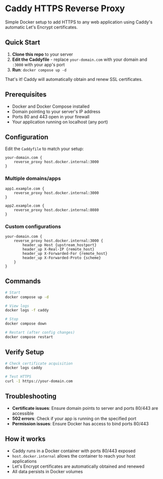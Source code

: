 # Caddy HTTPS Reverse Proxy

Simple Docker setup to add HTTPS to any web application using Caddy's automatic Let's Encrypt certificates.

## Quick Start

1. **Clone this repo** to your server
2. **Edit the Caddyfile** - replace `your-domain.com` with your domain and `:3000` with your app's port
3. **Run**: `docker compose up -d`

That's it! Caddy will automatically obtain and renew SSL certificates.

## Prerequisites

- Docker and Docker Compose installed
- Domain pointing to your server's IP address
- Ports 80 and 443 open in your firewall
- Your application running on localhost (any port)

## Configuration

Edit the `Caddyfile` to match your setup:

```
your-domain.com {
    reverse_proxy host.docker.internal:3000
}
```

### Multiple domains/apps

```
app1.example.com {
    reverse_proxy host.docker.internal:3000
}

app2.example.com {
    reverse_proxy host.docker.internal:8080
}
```

### Custom configurations

```
your-domain.com {
    reverse_proxy host.docker.internal:3000 {
        header_up Host {upstream_hostport}
        header_up X-Real-IP {remote_host}
        header_up X-Forwarded-For {remote_host}
        header_up X-Forwarded-Proto {scheme}
    }
}
```

## Commands

```bash
# Start
docker compose up -d

# View logs
docker logs -f caddy

# Stop
docker compose down

# Restart (after config changes)
docker compose restart
```

## Verify Setup

```bash
# Check certificate acquisition
docker logs caddy

# Test HTTPS
curl -I https://your-domain.com
```

## Troubleshooting

- **Certificate issues**: Ensure domain points to server and ports 80/443 are accessible
- **502 errors**: Check if your app is running on the specified port
- **Permission issues**: Ensure Docker has access to bind ports 80/443

## How it works

- Caddy runs in a Docker container with ports 80/443 exposed
- `host.docker.internal` allows the container to reach your host applications
- Let's Encrypt certificates are automatically obtained and renewed
- All data persists in Docker volumes